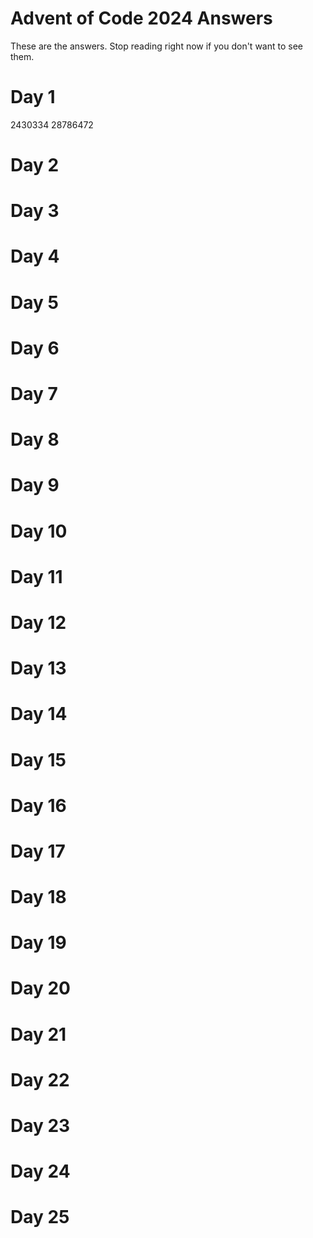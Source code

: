 # Advent of Code 2024 Answers

These are the answers. Stop reading right now if you don't want to see them.

# Day 1
2430334
28786472

# Day 2


# Day 3


# Day 4


# Day 5


# Day 6


# Day 7


# Day 8


# Day 9


# Day 10


# Day 11


# Day 12


# Day 13


# Day 14


# Day 15


# Day 16


# Day 17


# Day 18


# Day 19


# Day 20


# Day 21


# Day 22


# Day 23


# Day 24


# Day 25